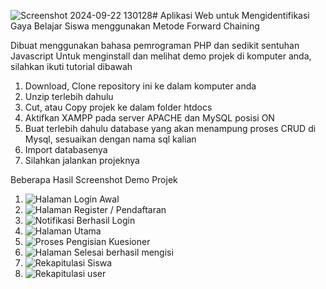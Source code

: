 ![Screenshot 2024-09-22 130128](https://github.com/user-attachments/assets/05e99a75-f027-496b-a382-8bee96fe48ef)# Aplikasi Web untuk Mengidentifikasi Gaya Belajar Siswa menggunakan Metode Forward Chaining 

Dibuat menggunakan bahasa pemrograman PHP dan sedikit sentuhan Javascript
Untuk menginstall dan melihat demo projek di komputer anda, silahkan ikuti tutorial dibawah
1. Download, Clone repository ini ke dalam komputer anda
2. Unzip terlebih dahulu
3. Cut, atau Copy projek ke dalam folder htdocs
4. Aktifkan XAMPP pada server APACHE dan MySQL posisi ON
5. Buat terlebih dahulu database yang akan menampung proses CRUD di Mysql, sesuaikan dengan nama sql kalian
6. Import databasenya
7. Silahkan jalankan projeknya

Beberapa Hasil Screenshot Demo Projek
1. ![Halaman Login Awal](https://github.com/user-attachments/assets/32b92292-31a7-47a0-a96a-9740cf41cf84)
2. ![Halaman Register / Pendaftaran](https://github.com/user-attachments/assets/c9160ced-05b0-49c0-8a53-b8e65afd9af3)
3. ![Notifikasi Berhasil Login](https://github.com/user-attachments/assets/7f7df395-ce25-4956-8c85-431a64127a0f)
4. ![Halaman Utama](https://github.com/user-attachments/assets/0a7268ef-cce0-4264-afb1-d687535889f9)
5. ![Proses Pengisian Kuesioner](https://github.com/user-attachments/assets/ece9ec42-cf6e-44e1-bc32-8b77005911d6)
6. ![Halaman Selesai berhasil mengisi](https://github.com/user-attachments/assets/e623ff66-4833-4c24-800c-c24b6e50ab92)
7. ![Rekapitulasi Siswa](https://github.com/user-attachments/assets/34b0593b-1fa1-4991-8599-a05dce50603a)
8. ![Rekapitulasi user](https://github.com/user-attachments/assets/72137b11-b829-4308-915c-6e43f9b4fbe6)







